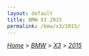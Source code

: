```yaml
---
layout: default
title: BMW X3 2015
permalink: /bmw/x3/2015/
---
```

[*Home*](/) > [*BMW*](/bmw/) > [*X3*](/bmw/x3/) > [*2015*](/bmw/x3/2015/)
